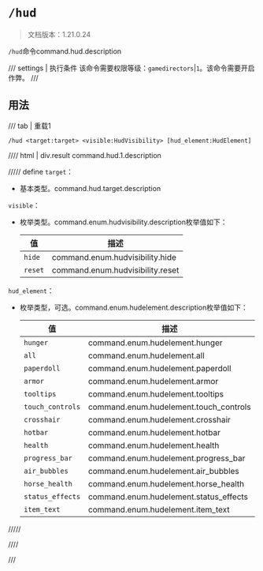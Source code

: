# `/hud`

> 文档版本：1.21.0.24

`/hud`命令command.hud.description

/// settings | 执行条件
该命令需要权限等级：`gamedirectors`|`1`。该命令需要开启作弊。
///

## 用法

/// tab | 重载1
```mcfunction
/hud <target:target> <visible:HudVisibility> [hud_element:HudElement]
```

//// html | div.result
command.hud.1.description

///// define
`target`：<!-- md:samp target -->

- 基本类型。command.hud.target.description

`visible`：<!-- md:samp HudVisibility -->

- 枚举类型。command.enum.hudvisibility.description枚举值如下：

  |值|描述|
  |---|---|
  |`hide`|command.enum.hudvisibility.hide|
  |`reset`|command.enum.hudvisibility.reset|


`hud_element`：<!-- md:samp HudElement -->

- 枚举类型，可选。command.enum.hudelement.description枚举值如下：

  |值|描述|
  |---|---|
  |`hunger`|command.enum.hudelement.hunger|
  |`all`|command.enum.hudelement.all|
  |`paperdoll`|command.enum.hudelement.paperdoll|
  |`armor`|command.enum.hudelement.armor|
  |`tooltips`|command.enum.hudelement.tooltips|
  |`touch_controls`|command.enum.hudelement.touch_controls|
  |`crosshair`|command.enum.hudelement.crosshair|
  |`hotbar`|command.enum.hudelement.hotbar|
  |`health`|command.enum.hudelement.health|
  |`progress_bar`|command.enum.hudelement.progress_bar|
  |`air_bubbles`|command.enum.hudelement.air_bubbles|
  |`horse_health`|command.enum.hudelement.horse_health|
  |`status_effects`|command.enum.hudelement.status_effects|
  |`item_text`|command.enum.hudelement.item_text|



/////

////

///
